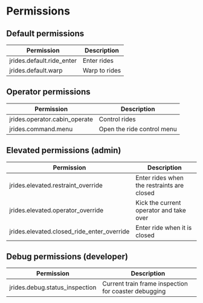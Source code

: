 # Permissions

## Default permissions

Permission | Description
--- | ---
jrides.default.ride_enter | Enter rides
jrides.default.warp | Warp to rides

## Operator permissions

Permission | Description
--- | ---
jrides.operator.cabin_operate | Control rides
jrides.command.menu | Open the ride control menu

## Elevated permissions (admin)

Permission | Description
--- | ---
jrides.elevated.restraint_override | Enter rides when the restraints are closed
jrides.elevated.operator_override | Kick the current operator and take over
jrides.elevated.closed_ride_enter_override | Enter ride when it is closed

## Debug permissions (developer)
Permission | Description
--- | ---
jrides.debug.status_inspection | Current train frame inspection for coaster debugging